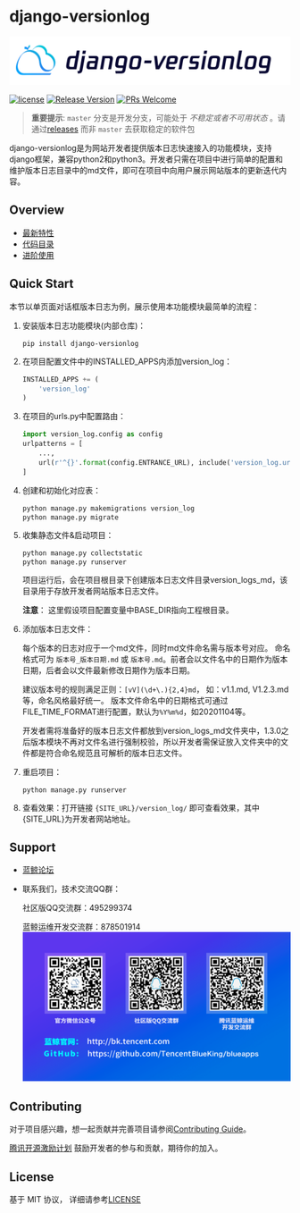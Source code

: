# django-versionlog

![](docs/img/icons/django-versionlog.png)

[![license](https://img.shields.io/badge/license-mit-brightgreen.svg?style=flat)](https://github.com/TencentBlueKing/django-versionlog/blob/master/LICENSE) [![Release Version](https://img.shields.io/github/v/release/TencentBlueKing/django-versionlog)](https://github.com/TencentBlueKing/django-versionlog/releases) [![PRs Welcome](https://img.shields.io/badge/PRs-welcome-brightgreen.svg)](https://github.com/TencentBlueKing/django-versionlog/pulls) 

> **重要提示**: `master` 分支是开发分支，可能处于 *不稳定或者不可用状态* 。请通过[releases](https://github.com/TencentBlueKing/django-versionlog/releases) 而非 `master` 去获取稳定的软件包

django-versionlog是为网站开发者提供版本日志快速接入的功能模块，支持django框架，兼容python2和python3。开发者只需在项目中进行简单的配置和维护版本日志目录中的md文件，即可在项目中向用户展示网站版本的更新迭代内容。

## Overview

- [最新特性](docs/feature.md)
- [代码目录](docs/structure.md)
- [进阶使用](docs/usage.md)

## Quick Start

本节以单页面对话框版本日志为例，展示使用本功能模块最简单的流程：
1. 安装版本日志功能模块(内部仓库)：
    ``` shell
    pip install django-versionlog 
    ```

2. 在项目配置文件中的INSTALLED_APPS内添加version_log：
    ``` python
    INSTALLED_APPS += (
        'version_log'
    )
    ```

3. 在项目的urls.py中配置路由：
    ```python
    import version_log.config as config
    urlpatterns = [
        ...,
        url(r'^{}'.format(config.ENTRANCE_URL), include('version_log.urls', namespace='version_log')),
    ]
    ```

4. 创建和初始化对应表：
    ```shell
    python manage.py makemigrations version_log
    python manage.py migrate
    ```

5. 收集静态文件&启动项目：
    ```shell
    python manage.py collectstatic
    python manage.py runserver
    ```

    项目运行后，会在项目根目录下创建版本日志文件目录version_logs_md，该目录用于存放开发者网站版本日志文件。

    __注意__： 这里假设项目配置变量中BASE_DIR指向工程根目录。

6. 添加版本日志文件：

    每个版本的日志对应于一个md文件，同时md文件命名需与版本号对应。
    命名格式可为 `版本号_版本日期.md` 或 `版本号.md`。前者会以文件名中的日期作为版本日期，后者会以文件最新修改日期作为版本日期。
    
    建议版本号的规则满足正则：```[vV](\d+\.){2,4}md```， 如：v1.1.md, V1.2.3.md等，命名风格最好统一。
    版本文件命名中的日期格式可通过FILE_TIME_FORMAT进行配置，默认为`%Y%m%d`，如20201104等。

    开发者需将准备好的版本日志文件都放到version_logs_md文件夹中，1.3.0之后版本模块不再对文件名进行强制校验，所以开发者需保证放入文件夹中的文件都是符合命名规范且可解析的版本日志文件。

7. 重启项目：

    ```shell
    python manage.py runserver
    ```

8. 查看效果：打开链接 `{SITE_URL}/version_log/` 即可查看效果，其中{SITE_URL}为开发者网站地址。


## Support

- [蓝鲸论坛](https://bk.tencent.com/s-mart/community)

- 联系我们，技术交流QQ群：

  社区版QQ交流群：495299374
  
  蓝鲸运维开发交流群：878501914
  ![](docs/img/icons/qr_code.png)
  
## Contributing

对于项目感兴趣，想一起贡献并完善项目请参阅[Contributing Guide](docs/contributing.md)。

[腾讯开源激励计划](https://opensource.tencent.com/contribution) 鼓励开发者的参与和贡献，期待你的加入。

## License

基于 MIT 协议， 详细请参考[LICENSE](LICENSE)